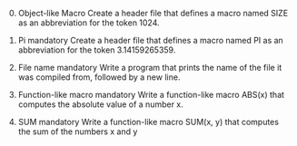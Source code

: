 0. Object-like Macro Create a header file that defines a macro named SIZE as an abbreviation for the token 1024.

1. Pi mandatory Create a header file that defines a macro named PI as an abbreviation for the token 3.14159265359.

2. File name mandatory Write a program that prints the name of the file it was compiled from, followed by a new line.

3. Function-like macro mandatory Write a function-like macro ABS(x) that computes the absolute value of a number x.

4. SUM mandatory Write a function-like macro SUM(x, y) that computes the sum of the numbers x and y
